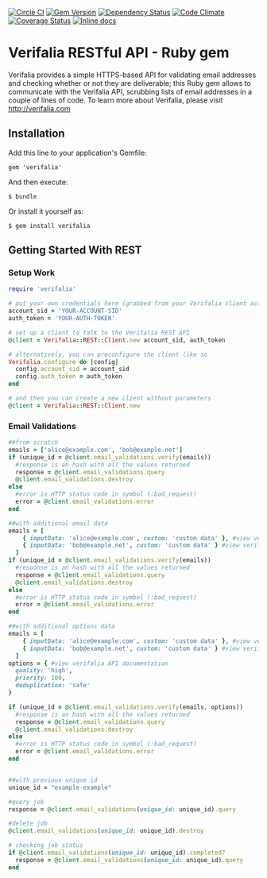 [![Circle CI](https://circleci.com/gh/verifalia/verifalia-ruby-sdk.svg?style=shield)](https://circleci.com/gh/verifalia/verifalia-ruby-sdk)
[![Gem Version](https://badge.fury.io/rb/verifalia.svg)](https://badge.fury.io/rb/verifalia)
[![Dependency Status](https://gemnasium.com/verifalia/verifalia-ruby-sdk.svg)](https://gemnasium.com/verifalia/verifalia-ruby-sdk)
[![Code Climate](https://codeclimate.com/github/verifalia/verifalia-ruby-sdk/badges/gpa.svg)](https://codeclimate.com/github/verifalia/verifalia-ruby-sdk)
[![Coverage Status](https://coveralls.io/repos/verifalia/verifalia-ruby-sdk/badge.svg?branch=master&service=github)](https://coveralls.io/github/verifalia/verifalia-ruby-sdk?branch=master)
[![Inline docs](http://inch-ci.org/github/verifalia/verifalia-ruby-sdk.svg?branch=master)](http://inch-ci.org/github/verifalia/verifalia-ruby-sdk)

# Verifalia RESTful API - Ruby gem

Verifalia provides a simple HTTPS-based API for validating email addresses and checking whether or not they are deliverable;
this Ruby gem allows to communicate with the Verifalia API, scrubbing lists of email addresses in a couple of lines of code.
To learn more about Verifalia, please visit http://verifalia.com

## Installation

Add this line to your application's Gemfile:

    gem 'verifalia'

And then execute:

    $ bundle

Or install it yourself as:

    $ gem install verifalia

## Getting Started With REST ##

### Setup Work ###

```ruby
require 'verifalia'

# put your own credentials here (grabbed from your Verifalia client account area)
account_sid = 'YOUR-ACCOUNT-SID'
auth_token = 'YOUR-AUTH-TOKEN'

# set up a client to talk to the Verifalia REST API
@client = Verifalia::REST::Client.new account_sid, auth_token

# alternatively, you can preconfigure the client like so
Verifalia.configure do |config|
  config.account_sid = account_sid
  config.auth_token = auth_token
end

# and then you can create a new client without parameters
@client = Verifalia::REST::Client.new

```

### Email Validations ###

```ruby
##from scratch
emails = ['alice@example.com', 'bob@example.net']
if (unique_id = @client.email_validations.verify(emails))
  #response is an hash with all the values returned
  response = @client.email_validations.query
  @client.email_validations.destroy
else
  #error is HTTP status code in symbol (:bad_request)
  error = @client.email_validations.error
end

##with additional email data
emails = [
    { inputData: 'alice@example.com', custom: 'custom data' }, #view verifalia API documentation
    { inputData: 'bob@example.net', custom: 'custom data' } #view verifalia API documentation
  ]
if (unique_id = @client.email_validations.verify(emails))
  #response is an hash with all the values returned
  response = @client.email_validations.query
  @client.email_validations.destroy
else
  #error is HTTP status code in symbol (:bad_request)
  error = @client.email_validations.error
end

##with additional options data
emails = [
    { inputData: 'alice@example.com', custom: 'custom data' }, #view verifalia API documentation
    { inputData: 'bob@example.net', custom: 'custom data' } #view verifalia API documentation
  ]
options = { #view verifalia API documentation
  quality: 'high',
  priority: 100,
  deduplication: 'safe'
}

if (unique_id = @client.email_validations.verify(emails, options))
  #response is an hash with all the values returned
  response = @client.email_validations.query
  @client.email_validations.destroy
else
  #error is HTTP status code in symbol (:bad_request)
  error = @client.email_validations.error
end


##with previous unique id
unique_id = "example-example"

#query job  
response = @client.email_validations(unique_id: unique_id).query

#delete job
@client.email_validations(unique_id: unique_id).destroy

# checking job status
if @client.email_validations(unique_id: unique_id).completed?
  response = @client.email_validations(unique_id: unique_id).query
end

```
